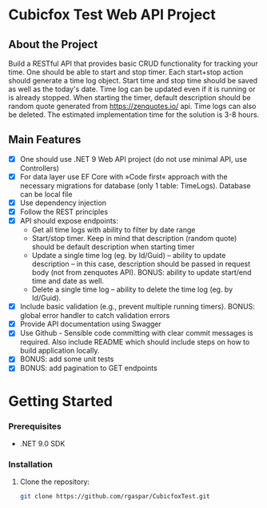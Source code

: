 # Cubicfox Test Web API Project

## About the Project

Build a RESTful API that provides basic CRUD functionality for tracking your time. One should be able
to start and stop timer. Each start+stop action should generate a time log object. Start time and stop
time should be saved as well as the today's date. Time log can be updated even if it is running or is
already stopped. When starting the timer, default description should be random quote generated
from https://zenquotes.io/ api. Time logs can also be deleted. The estimated implementation time for
the solution is 3-8 hours.

## Main Features

- [x] One should use .NET 9 Web API project (do not use minimal API, use Controllers)
- [x] For data layer use EF Core with »Code first« approach with the necessary migrations for
  database (only 1 table: TimeLogs). Database can be local file
- [x] Use dependency injection
- [x] Follow the REST principles
- [x] API should expose endpoints: 
  - Get all time logs with ability to filter by date range
  - Start/stop timer. Keep in mind that description (random quote) should be default
    description when starting timer
  - Update a single time log (eg. by Id/Guid) – ability to update description – in this case,
    description should be passed in request body (not from zenquotes API). BONUS:
    ability to update start/end time and date as well.
  - Delete a single time log – ability to delete the time log (eg. by Id/Guid).
- [x] Include basic validation (e.g., prevent multiple running timers). BONUS: global error handler
  to catch validation errors
- [x] Provide API documentation using Swagger
- [x] Use Github - Sensible code committing with clear commit messages is required. Also include
  README which should include steps on how to build application locally.
- [x] BONUS: add some unit tests
- [x] BONUS: add pagination to GET endpoints

# Getting Started

### Prerequisites

- .NET 9.0 SDK

### Installation

1. Clone the repository:

   ```bash
   git clone https://github.com/rgaspar/CubicfoxTest.git
   ```

